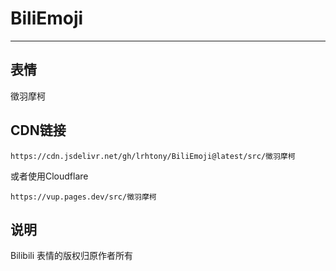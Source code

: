 # BiliEmoji
---
## 表情
徵羽摩柯
## CDN链接
```
https://cdn.jsdelivr.net/gh/lrhtony/BiliEmoji@latest/src/徵羽摩柯
```
或者使用Cloudflare
```
https://vup.pages.dev/src/徵羽摩柯
```
## 说明
Bilibili 表情的版权归原作者所有
